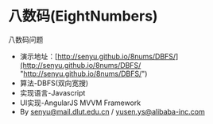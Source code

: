 八数码(EightNumbers)
=====

八数码问题  

- 演示地址：[http://senyu.github.io/8nums/DBFS/](http://senyu.github.io/8nums/DBFS/ "http://senyu.github.io/8nums/DBFS/")  
- 算法-DBFS(双向宽搜)
- 实现语言-Javascript
- UI实现-AngularJS MVVM Framework
- By senyu@mail.dlut.edu.cn / yusen.ys@alibaba-inc.com
